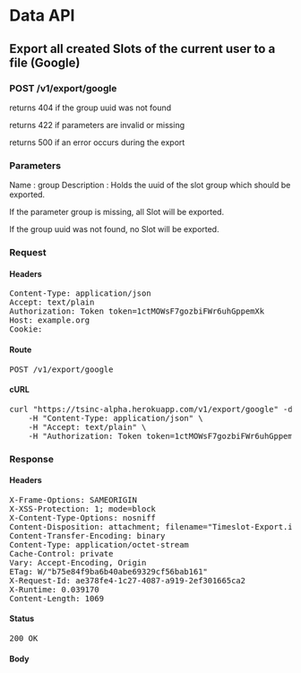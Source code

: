 # Data API

## Export all created Slots of the current user to a file (Google)

### POST /v1/export/google

returns 404 if the group uuid was not found

returns 422 if parameters are invalid or missing

returns 500 if an error occurs during the export

### Parameters

Name : group
Description : Holds the uuid of the slot group which should be exported.

If the parameter group is missing, all Slot will be exported.

If the group uuid was not found, no Slot will be exported.

### Request

#### Headers

<pre>Content-Type: application/json
Accept: text/plain
Authorization: Token token=1ctMOWsF7gozbiFWr6uhGppemXk
Host: example.org
Cookie: </pre>

#### Route

<pre>POST /v1/export/google</pre>

#### cURL

<pre class="request">curl &quot;https://tsinc-alpha.herokuapp.com/v1/export/google&quot; -d &#39;&#39; -X POST \
	-H &quot;Content-Type: application/json&quot; \
	-H &quot;Accept: text/plain&quot; \
	-H &quot;Authorization: Token token=1ctMOWsF7gozbiFWr6uhGppemXk&quot;</pre>

### Response

#### Headers

<pre>X-Frame-Options: SAMEORIGIN
X-XSS-Protection: 1; mode=block
X-Content-Type-Options: nosniff
Content-Disposition: attachment; filename=&quot;Timeslot-Export.ical&quot;
Content-Transfer-Encoding: binary
Content-Type: application/octet-stream
Cache-Control: private
Vary: Accept-Encoding, Origin
ETag: W/&quot;b75e84f9ba6b40abe69329cf56bab161&quot;
X-Request-Id: ae378fe4-1c27-4087-a919-2ef301665ca2
X-Runtime: 0.039170
Content-Length: 1069</pre>

#### Status

<pre>200 OK</pre>

#### Body

```javascript

```

